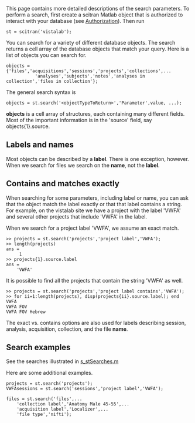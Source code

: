 This page contains more detailed descriptions of the search parameters. To perform a search, first create a scitran Matlab object that is authorized to interact with your database (see [Authorization](Authorization)).  Then run

    st = scitran('vistalab');

You can search for a variety of different database objects.  The search returns a cell array of the database objects that match your query. Here is a list of objects you can search for.

    objects = {'files','acquisitions','sessions','projects','collections',...
               'analyses','subjects','notes','analyses in collection','files in collection'};

The general search syntax is

    objects = st.search('<objectTypeToReturn>','Parameter',value, ...);

**objects** is a cell array of structures, each containing many different fields.  Most of the important information is in the 'source' field, say objects{1}.source.

## Labels and names

Most objects can be described by a **label**.  There is one exception, however.  When we search for files we search on the **name**, not the **label**.

## Contains and matches exactly

When searching for some parameters, including label or name, you can ask that the object match the label exactly or that that label contains a string.   For example, on the vistalab site we have a project with the label 'VWFA' and several other projects that include 'VWFA' in the label.  

When we search for a project label 'VWFA', we assume an exact match.

```
>> projects = st.search('projects','project label','VWFA');
>> length(projects)
ans =
     1
>> projects{1}.source.label
ans =
    'VWFA'
```

It is possible to find all the projects that contain the string 'VWFA' as well.

```
>> projects = st.search('projects','project label contains','VWFA');
>> for ii=1:length(projects), disp(projects{ii}.source.label); end
VWFA
VWFA FOV
VWFA FOV Hebrew
```
The exact vs. contains options are also used for labels describing session, analysis, acquisition, collection, and the file **name**.

## Search examples

See the searches illustrated in [s_stSearches.m](https://github.com/scitran/client/blob/master/scripts/s_stSearches.m)

Here are some additional examples.

```
projects = st.search('projects');
VWFAsessions = st.search('sessions','project label','VWFA');
    
files = st.search('files',...
    'collection label','Anatomy Male 45-55',...
    'acquisition label','Localizer',...
    'file type','nifti');
```





